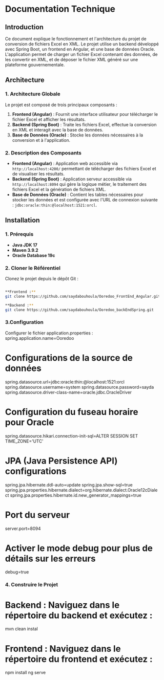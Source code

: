 # Documentation Technique

## Introduction
Ce document explique le fonctionnement et l'architecture du projet de conversion de fichiers Excel en XML. Le projet utilise un backend développé avec Spring Boot, un frontend en Angular, et une base de données Oracle. L'application permet de charger un fichier Excel contenant des données, de les convertir en XML, et de déposer le fichier XML généré sur une plateforme gouvernementale.

## Architecture
### 1. Architecture Globale
Le projet est composé de trois principaux composants :
1. **Frontend (Angular)** : Fournit une interface utilisateur pour télécharger le fichier Excel et afficher les résultats.
2. **Backend (Spring Boot)** : Traite les fichiers Excel, effectue la conversion en XML et interagit avec la base de données.
3. **Base de Données (Oracle)** : Stocke les données nécessaires à la conversion et à l'application.


### 2. Description des Composants
- **Frontend (Angular)** : Application web accessible via `http://localhost:4200/` permettant de télécharger des fichiers Excel et de visualiser les résultats.
- **Backend (Spring Boot)** : Application serveur accessible via `http://localhost:8094` qui gère la logique métier, le traitement des fichiers Excel et la génération de fichiers XML.
- **Base de Données (Oracle)** : Contient les tables nécessaires pour stocker les données et est configurée avec l'URL de connexion suivante : `jdbc:oracle:thin:@localhost:1521:orcl`.

## Installation
### 1. Prérequis
- **Java JDK 17**
- **Maven 3.9.2**
- **Oracle Database 19c**

### 2. Cloner le Référentiel
Clonez le projet depuis le dépôt Git :
```bash

**Frontend :**
git clone https://github.com/saydabouhoula/Ooredoo_FrontEnd_Angular.git

**Backend :**
git clone https://github.com/saydabouhoula/Ooredoo_backEndSpring.git
```

### 3.Configuration
Configurer le fichier application.properties :
spring.application.name=Ooredoo

# Configurations de la source de données
spring.datasource.url=jdbc:oracle:thin:@localhost:1521:orcl
spring.datasource.username=system
spring.datasource.password=sayda
spring.datasource.driver-class-name=oracle.jdbc.OracleDriver

# Configuration du fuseau horaire pour Oracle
spring.datasource.hikari.connection-init-sql=ALTER SESSION SET TIME_ZONE='UTC'

# JPA (Java Persistence API) configurations
spring.jpa.hibernate.ddl-auto=update
spring.jpa.show-sql=true
spring.jpa.properties.hibernate.dialect=org.hibernate.dialect.Oracle12cDialect
spring.jpa.properties.hibernate.id.new_generator_mappings=true

# Port du serveur
server.port=8094

# Activer le mode debug pour plus de détails sur les erreurs
debug=true


### 4. Construire le Projet

# Backend : Naviguez dans le répertoire du backend et exécutez :

 mvn clean instal

# Frontend : Naviguez dans le répertoire du frontend et exécutez :

 npm install
 ng serve